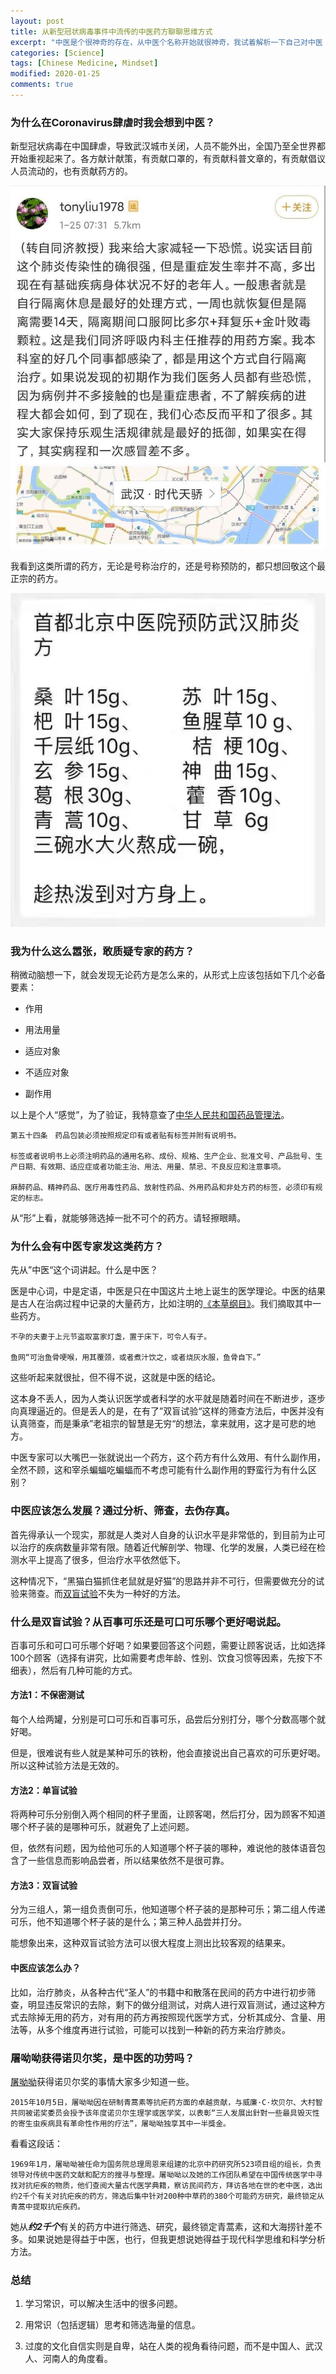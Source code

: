 ```yaml
---
layout: post
title: 从新型冠状病毒事件中流传的中医药方聊聊思维方式
excerpt: "中医是个很神奇的存在，从中医个名称开始就很神奇，我试着解析一下自己对中医（主要是思维模式）的理解。"
categories: [Science]
tags: [Chinese Medicine, Mindset]
modified: 2020-01-25
comments: true
---
```



### 为什么在Coronavirus肆虐时我会想到中医？

新型冠状病毒在中国肆虐，导致武汉城市关闭，人员不能外出，全国乃至全世界都开始重视起来了。各方献计献策，有贡献口罩的，有贡献科普文章的，有贡献倡议人员流动的，也有贡献药方的。

![](/img/202001251.png)

我看到这类所谓的药方，无论是号称治疗的，还是号称预防的，都只想回敬这个最正宗的药方。

![](/img/202001252.png)

### 我为什么这么嚣张，敢质疑专家的药方？

稍微动脑想一下，就会发现无论药方是怎么来的，从形式上应该包括如下几个必备要素：

- 作用

- 用法用量

- 适应对象

- 不适应对象

- 副作用

以上是个人“感觉”，为了验证，我特意查了[中华人民共和国药品管理法](https://zh.wikipedia.org/wiki/%E4%B8%AD%E5%8D%8E%E4%BA%BA%E6%B0%91%E5%85%B1%E5%92%8C%E5%9B%BD%E8%8D%AF%E5%93%81%E7%AE%A1%E7%90%86%E6%B3%95)。

```
第五十四条　药品包装必须按照规定印有或者贴有标签并附有说明书。

标签或者说明书上必须注明药品的通用名称、成份、规格、生产企业、批准文号、产品批号、生产日期、有效期、适应症或者功能主治、用法、用量、禁忌、不良反应和注意事项。

麻醉药品、精神药品、医疗用毒性药品、放射性药品、外用药品和非处方药的标签，必须印有规定的标志。
```

从“形”上看，就能够筛选掉一批不可个的药方。请轻擦眼睛。

### 为什么会有中医专家发这类药方？

先从”中医“这个词讲起。什么是中医？

医是中心词，中是定语，中医是只在中国这片土地上诞生的医学理论。中医的结果是古人在治病过程中记录的大量药方，比如注明的[《本草纲目》](https://zh.wikipedia.org/zh-cn/%E6%9C%AC%E8%8D%89%E7%BA%B2%E7%9B%AE)。我们摘取其中一些药方。

```
不孕的夫妻于上元节盗取富家灯盏，置于床下，可令人有子。

鱼网“可治鱼骨哽喉，用其覆颈，或者煮汁饮之，或者烧灰水服，鱼骨自下。”
```

这些听起来就很扯，但不得不说，这就是中医的结论。

这本身不丢人，因为人类认识医学或者科学的水平就是随着时间在不断进步，逐步向真理逼近的。但是丢人的是，在有了”双盲试验“这样的筛查方法后，中医并没有认真筛查，而是秉承”老祖宗的智慧是无穷“的想法，拿来就用，这才是可悲的地方。

中医专家可以大嘴巴一张就说出一个药方，这个药方有什么效用、有什么副作用，全然不顾，这和宰杀蝙蝠吃蝙蝠而不考虑可能有什么副作用的野蛮行为有什么区别？

### 中医应该怎么发展？通过分析、筛查，去伪存真。

首先得承认一个现实，那就是人类对人自身的认识水平是非常低的，到目前为止可以治疗的疾病数量非常有限。随着近代解剖学、物理、化学的发展，人类已经在检测水平上提高了很多，但治疗水平依然低下。

这种情况下，“黑猫白猫抓住老鼠就是好猫”的思路并非不可行，但需要做充分的试验来筛查。而[双盲试验](https://zh.wikipedia.org/zh-cn/%E9%9B%99%E7%9B%B2)不失为一种好的方法。

### 什么是双盲试验？从百事可乐还是可口可乐哪个更好喝说起。

百事可乐和可口可乐哪个好喝？如果要回答这个问题，需要让顾客说话，比如选择100个顾客（选择有讲究，比如需要考虑年龄、性别、饮食习惯等因素，先按下不细表），然后有几种可能的方式。

#### 方法1：不保密测试

每个人给两罐，分别是可口可乐和百事可乐，品尝后分别打分，哪个分数高哪个就好喝。

但是，很难说有些人就是某种可乐的铁粉，他会直接说出自己喜欢的可乐更好喝。所以这种试验方法是无效的。

#### 方法2：单盲试验

将两种可乐分别倒入两个相同的杯子里面，让顾客喝，然后打分，因为顾客不知道哪个杯子装的是哪种可乐，就避免了上述问题。

但，依然有问题，因为给他可乐的人知道哪个杯子装的哪种，难说他的肢体语音包含了一些信息而影响品尝者，所以结果依然不是很可靠。

#### 方法3：双盲试验

分为三组人，第一组负责倒可乐，他知道哪个杯子装的是那种可乐；第二组人传递可乐，他不知道哪个杯子装的是什么；第三种人品尝并打分。

能想象出来，这种双盲试验方法可以很大程度上测出比较客观的结果来。

#### 中医应该怎么办？

比如，治疗肺炎，从各种古代“圣人”的书籍中和散落在民间的药方中进行初步筛查，明显违反常识的去除，剩下的做分组测试，对病人进行双盲测试，通过这种方式去除掉无用的药方，对有用的药方再按照现代医学方式，分析其成分、含量、用法等，从多个维度再进行试验，可能可以找到一种新的药方来治疗肺炎。

### 屠呦呦获得诺贝尔奖，是中医的功劳吗？

[屠呦呦](https://zh.wikipedia.org/wiki/%E5%B1%A0%E5%91%A6%E5%91%A6)获得诺贝尔奖的事情大家多少知道一些。

```
2015年10月5日，屠呦呦因在研制青蒿素等抗疟药方面的卓越贡献，与威廉·C·坎贝尔、大村智共同被诺奖委员会授予该年度诺贝尔生理学或医学奖，以表彰“三人发展出針對一些最具毁灭性的寄生虫疾病具有革命性作用的疗法”，屠呦呦独享其中一半獎金。
```

看看这段话：

```
1969年1月，屠呦呦被任命为国务院总理周恩来组建的北京中药研究所523项目组的组长，负责领导对传统中医药文献和配方的搜寻与整理。屠呦呦以及她的工作团队希望在中国传统医学中寻找对抗疟疾的物质，他们查阅大量古代医学典籍，察访民间药方，拜访各地在世的老中医，选出约2千个有关对抗疟疾的药方，筛选后集中针对200种中草药的380个可能药方研究，最终锁定从青蒿中提取抗疟疾药。
```

她从***约2千个***有关的药方中进行筛选、研究，最终锁定青蒿素，这和大海捞针差不多。如果说她是得益于中医，也行，但我更想说她得益于现代科学思维和科学分析方法。

### 总结

1. 学习常识，可以解决生活中的很多问题。

2. 用常识（包括逻辑）思考和筛选海量的信息。

3. 过度的文化自信实则是自卑，站在人类的视角看待问题，而不是中国人、武汉人、河南人的角度看。
